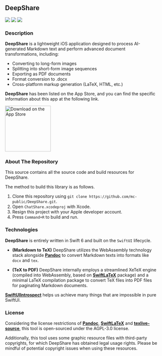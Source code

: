 ## DeepShare
![](https://img.shields.io/badge/Platform-iOS_18.0+-blue)
![](https://img.shields.io/badge/LifeCycle-SwiftUI_6.0-yellow)
![](https://img.shields.io/badge/Swift_6.0-red)
### Description

**DeepShare** is a lightweight iOS application designed to process AI-generated Markdown text and perform advanced document transformations, including:

- Converting to long-form images
- Splitting into short-form image sequences
- Exporting as PDF documents
- Format conversion to .docx
- Cross-platform markup generation (LaTeX, HTML, etc.)

**DeepShare** has been listed on the App Store, and you can find the specific information about this app at the following link.

<a href="https://apps.apple.com/us/app/deepshare/id6742375235" target="_blank"><img width="150" alt="Download on the App Store" src="https://developer.apple.com/assets/elements/badges/download-on-the-app-store.svg"/></a>

### About The Repository

This source contains all the source code and build resources for DeepShare. 

The method to build this library is as follows. 

1. Clone this repository using `git clone https://github.com/mc-public/DeepShare.git`.
2. Open `ChatShare.xcodeproj` with Xcode.
3. Resign this project with your Apple developer account.
4. Press `Command+R` to build and run.

### Technologies

**DeepShare** is entirely written in Swift 6 and built on the `SwiftUI` lifecycle. 

- **(Markdown to TeX)** DeepShare utilizes the WebAssembly technology stack alongside [**Pandoc**](https://github.com/tweag/pandoc-wasm.git) to convert Markdown texts into formats like `docx` and `tex`. 

- **(TeX to PDF)** DeepShare internally employs a streamlined XeTeX engine (compiled into WebAssembly, based on [**SwiftLaTeX**](https://github.com/SwiftLaTeX/SwiftLaTeX.git) package) and a minimal LaTeX compilation package to convert TeX files into PDF files for paginating Markdown documents.

[**SwiftUIIntrospect**](https://github.com/siteline/swiftui-introspect.git) helps us achieve many things that are impossible in pure SwiftUI.

### License

Considering the license restrictions of [**Pandoc**](https://github.com/jgm/pandoc.git), [**SwiftLaTeX**](https://github.com/SwiftLaTeX/SwiftLaTeX.git) and [**texlive-source**](https://github.com/TeX-Live/texlive-source.git), this tool is open-sourced under the AGPL-3.0 license. 

Additionally, this tool uses some graphic resource files with third-party copyrights, for which DeepShare has obtained legal usage rights. Please be mindful of potential copyright issues when using these resources.
